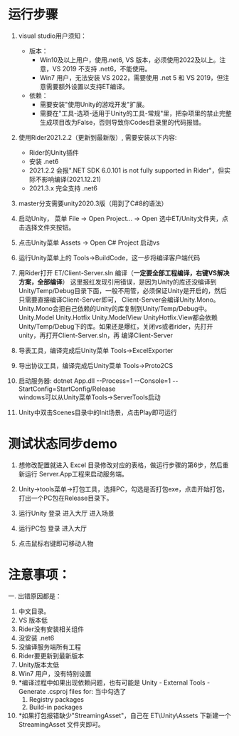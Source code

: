 # 运行步骤  
1. visual studio用户须知：
   - 版本：
      - Win10及以上用户，使用.net6, VS 版本，必须使用2022及以上。注意，VS 2019 不支持 .net6，不能使用。
      - Win7 用户，无法安装 VS 2022，需要使用 .net 5 和 VS 2019，但注意需要额外设置以支持ET编译。
   - 依赖：
     - 需要安装"使用Unity的游戏开发"扩展。
     - 需要在"工具-选项-适用于Unity的工具-常规"里，把杂项里的禁止完整生成项目改为False，否则导致你Codes目录里的代码报错。

2. 使用Rider2021.2.2（更新到最新版）, 需要安装以下内容:
   - Rider的Unity插件  
   - 安装 .net6  
   - 2021.2.2 会报".NET SDK 6.0.101 is not fully supported in Rider"，但实际不影响编译(2021.12.21)
   - 2021.3.x 完全支持 .net6

3. master分支需要unity2020.3版（用到了C#8的语法）  

4. 启动Unity， 菜单 File -> Open Project... -> Open 选中ET/Unity文件夹，点击选择文件夹按钮。  

5. 点击Unity菜单 Assets -> Open C# Project 启动vs  

6. 运行Unity菜单上的 Tools->BuildCode，这一步将编译客户端代码  

7. 用Rider打开 ET/Client-Server.sln 编译（**一定要全部工程编译，右键VS解决方案，全部编译**）
   这里报红发现引用错误，是因为Unity的库还没编译到Unity/Temp/Debug目录下面，一般不用管，必须保证Unity是开启的，然后只需要直接编译Client-Server即可，
   Client-Server会编译Unity.Mono。Unity.Mono会把自己依赖的Unity的库复制到Unity/Temp/Debug中。Unity.Model Unity.Hotfix 
   Unity.ModelView UnityHotfix.View都会依赖Unity/Temp/Debug下的库。如果还是爆红，关闭vs或者rider，先打开unity，再打开Client-Server.sln，再
   编译Client-Server   

8.  导表工具，编译完成后Unity菜单 Tools->ExcelExporter  

9.  导出协议工具，编译完成后Unity菜单 Tools->Proto2CS  

10. 启动服务器: dotnet App.dll --Process=1 --Console=1 --StartConfig=StartConfig/Release  
    windows可以从Unity菜单Tools->ServerTools启动  

11.  Unity中双击Scenes目录中的Init场景，点击Play即可运行

# 测试状态同步demo
1. 想修改配置就进入 Excel 目录修改对应的表格，做运行步骤的第6步，然后重新运行 Server.App工程来启动服务端。

2. Unity->tools菜单->打包工具，选择PC，勾选是否打包exe，点击开始打包，打出一个PC包在Release目录下。

3. 运行Unity 登录 进入大厅 进入场景

4. 运行PC包 登录 进入大厅

5. 点击鼠标右键即可移动人物

# 注意事项：

一. 出错原因都是：  

1. 中文目录。  
2. VS 版本低
3. Rider没有安装相关组件
4. 没安装 .net6
5. 没编译服务端所有工程
6. Rider要更新到最新版本  
7. Unity版本太低
8. Win7 用户，没有特别设置
9. *编译过程中如果出现依赖问题，也有可能是 Unity - External Tools - Generate .csproj files for:
   当中勾选了 
      1. Registry packages
      2. Build-in packages
10. *如果打包报错缺少"StreamingAsset"，自己在 ET\Unity\Assets 下新建一个 StreamingAsset 文件夹即可。



